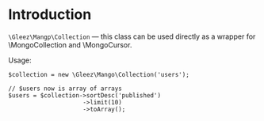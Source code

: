 # Introduction

`\Gleez\Mangp\Collection` — this class can be used directly as a wrapper for \MongoCollection and \MongoCursor.

Usage:
~~~
$collection = new \Gleez\Mango\Collection('users');

// $users now is array of arrays
$users = $collection->sortDesc('published')
                     ->limit(10)
                     ->toArray();
~~~
